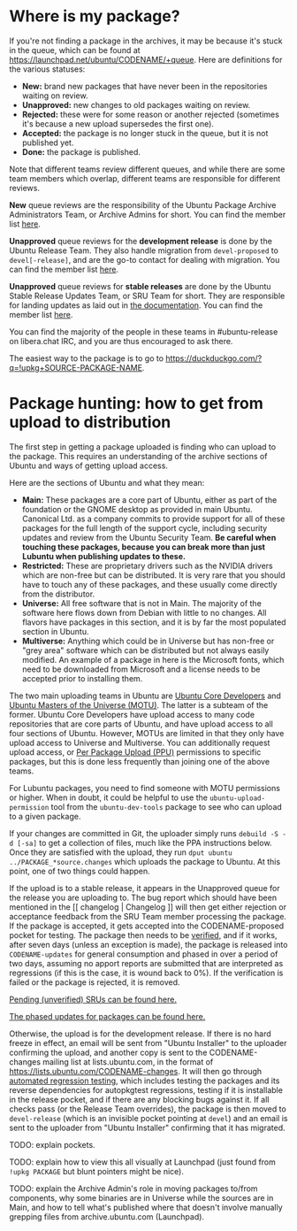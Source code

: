 # Where is my package?

If you're not finding a package in the archives, it may be because it's stuck in the queue, which can be found at https://launchpad.net/ubuntu/CODENAME/+queue. Here are definitions for the various statuses:

 - **New:** brand new packages that have never been in the repositories waiting on review.
 - **Unapproved:** new changes to old packages waiting on review.
 - **Rejected:** these were for some reason or another rejected (sometimes it's because a new upload supersedes the first one).
 - **Accepted:** the package is no longer stuck in the queue, but it is not published yet.
 - **Done:** the package is published.

Note that different teams review different queues, and while there are some team members which overlap, different teams are responsible for different reviews.

**New** queue reviews are the responsibility of the Ubuntu Package Archive Administrators Team, or Archive Admins for short. You can find the member list [here](https://launchpad.net/~ubuntu-archive/+members).

**Unapproved** queue reviews for the **development release** is done by the Ubuntu Release Team. They also handle migration from `devel-proposed` to `devel[-release]`, and are the go-to contact for dealing with migration. You can find the member list [here](https://launchpad.net/~ubuntu-release/+members).

**Unapproved** queue reviews for **stable releases** are done by the Ubuntu Stable Release Updates Team, or SRU Team for short. They are responsible for landing updates as laid out in [the documentation](https://wiki.ubuntu.com/StableReleaseUpdates). You can find the member list [here](https://launchpad.net/~ubuntu-sru/+members).

You can find the majority of the people in these teams in #ubuntu-release on libera.chat IRC, and you are thus encouraged to ask there.

The easiest way to the package is to go to https://duckduckgo.com/?q=!upkg+SOURCE-PACKAGE-NAME.

# Package hunting: how to get from upload to distribution

The first step in getting a package uploaded is finding who can upload to the package. This requires an understanding of the archive sections of Ubuntu and ways of getting upload access.

Here are the sections of Ubuntu and what they mean:

 - **Main:** These packages are a core part of Ubuntu, either as part of the foundation or the GNOME desktop as provided in main Ubuntu. Canonical Ltd. as a company commits to provide support for all of these packages for the full length of the support cycle, including security updates and review from the Ubuntu Security Team. **Be careful when touching these packages, because you can break more than just Lubuntu when publishing updates to these.**
 - **Restricted:** These are proprietary drivers such as the NVIDIA drivers which are non-free but can be distributed. It is very rare that you should have to touch any of these packages, and these usually come directly from the distributor.
 - **Universe:** All free software that is not in Main. The majority of the software here flows down from Debian with little to no changes. All flavors have packages in this section, and it is by far the most populated section in Ubuntu.
 - **Multiverse:** Anything which could be in Universe but has non-free or "grey area" software which can be distributed but not always easily modified. An example of a package in here is the Microsoft fonts, which need to be downloaded from Microsoft and a license needs to be accepted prior to installing them.

The two main uploading teams in Ubuntu are [Ubuntu Core Developers](https://wiki.ubuntu.com/UbuntuDevelopers#Ubuntu_Core_Developers) and [Ubuntu Masters of the Universe (MOTU)](https://wiki.ubuntu.com/UbuntuDevelopers#MOTU). The latter is a subteam of the former. Ubuntu Core Developers have upload access to many code repositories that are core parts of Ubuntu, and have upload access to all four sections of Ubuntu. However, MOTUs are limited in that they only have upload access to Universe and Multiverse. You can additionally request upload access, or [Per Package Upload (PPU)](https://wiki.ubuntu.com/UbuntuDevelopers#Per-package_Uploaders) permissions to specific packages, but this is done less frequently than joining one of the above teams.

For Lubuntu packages, you need to find someone with MOTU permissions or higher. When in doubt, it could be helpful to use the `ubuntu-upload-permission` tool from the `ubuntu-dev-tools` package to see who can upload to a given package.

If your changes are committed in Git, the uploader simply runs `debuild -S -d [-sa]` to get a collection of files, much like the PPA instructions below. Once they are satisfied with the upload, they run `dput ubuntu ../PACKAGE_*source.changes` which uploads the package to Ubuntu. At this point, one of two things could happen.

If the upload is to a stable release, it appears in the Unapproved queue for the release you are uploading to. The bug report which should have been mentioned in the [[ changelog | Changelog ]] will then get either rejection or acceptance feedback from the SRU Team member processing the package. If the package is accepted, it gets accepted into the CODENAME-proposed pocket for testing. The package then needs to be [verified](https://wiki.ubuntu.com/StableReleaseUpdates#Verification), and if it works, after seven days (unless an exception is made), the package is released into `CODENAME-updates` for general consumption and phased in over a period of two days, assuming no apport reports are submitted that are interpreted as regressions (if this is the case, it is wound back to 0%). If the verification is failed or the package is rejected, it is removed.

[Pending (unverified) SRUs can be found here.](https://people.canonical.com/~ubuntu-archive/pending-sru.html)

[The phased updates for packages can be found here.](https://people.canonical.com/~ubuntu-archive/phased-updates.html)

Otherwise, the upload is for the development release. If there is no hard freeze in effect, an email will be sent from "Ubuntu Installer" to the uploader confirming the upload, and another copy is sent to the CODENAME-changes mailing list at lists.ubuntu.com, in the format of https://lists.ubuntu.com/CODENAME-changes. It will then go through [automated regression testing](https://wiki.ubuntu.com/ProposedMigration), which includes testing the packages and its reverse dependencies for autopkgtest regressions, testing if it is installable in the release pocket, and if there are any blocking bugs against it. If all checks pass (or the Release Team overrides), the package is then moved to `devel-release` (which is an invisible pocket pointing at `devel`) and an email is sent to the uploader from "Ubuntu Installer" confirming that it has migrated.

TODO: explain pockets.

TODO: explain how to view this all visually at Launchpad (just found from `!upkg PACKAGE` but blunt pointers might be nice).

TODO: explain the Archive Admin's role in moving packages to/from components, why some binaries are in Universe while the sources are in Main, and how to tell what's published where that doesn't involve manually grepping files from archive.ubuntu.com (Launchpad).
